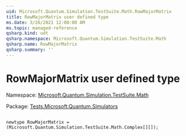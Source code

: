 ```yaml
---
uid: Microsoft.Quantum.Simulation.TestSuite.Math.RowMajorMatrix
title: RowMajorMatrix user defined type
ms.date: 3/26/2021 12:00:00 AM
ms.topic: managed-reference
qsharp.kind: udt
qsharp.namespace: Microsoft.Quantum.Simulation.TestSuite.Math
qsharp.name: RowMajorMatrix
qsharp.summary: ''
---
```


# RowMajorMatrix user defined type

Namespace: [Microsoft.Quantum.Simulation.TestSuite.Math](xref:Microsoft.Quantum.Simulation.TestSuite.Math)

Package: [Tests.Microsoft.Quantum.Simulators](https://nuget.org/packages/Tests.Microsoft.Quantum.Simulators)




```qsharp

newtype RowMajorMatrix = (Microsoft.Quantum.Simulation.TestSuite.Math.Complex[][]);
```

